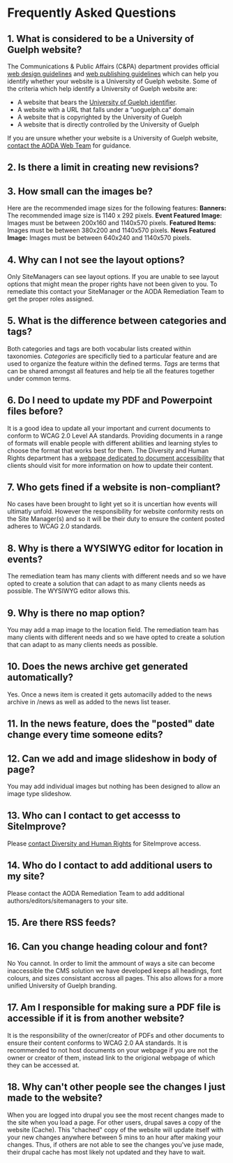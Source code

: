 # Frequently Asked Questions
## 1. What is considered to be a University of Guelph website?

The Communications & Public Affairs (C&PA) department provides official [web design guidelines](http://www.uoguelph.ca/web/styleguide/) and [web publishing guidelines](http://www.uoguelph.ca/web/publishing/) which can help you identify whether your website is a University of Guelph website. Some of the criteria which help identify a University of Guelph website are:

* A website that bears the [University of Guelph identifier](http://www.uoguelph.ca/web/styleguide/#identifier).
* A website with a URL that falls under a “uoguelph.ca” domain
* A website that is copyrighted by the University of Guelph
* A website that is directly controlled by the University of Guelph

If you are unsure whether your website is a University of Guelph website, [contact the AODA Web Team](aodaweb@uoguelph.ca) for guidance.

## 2. Is there a limit in creating new revisions?


## 3. How small can the images be?

Here are the recommended image sizes for the following features:
**Banners:** The recommended image size is 1140 x 292 pixels.
**Event Featured Image:** Images must be between 200x160 and 1140x570 pixels.
**Featured Items:** Images must be between 380x200 and 1140x570 pixels.
**News Featured Image:** Images must be between 640x240 and 1140x570 pixels.

## 4. Why can I not see the layout options?

Only SiteManagers can see layout options. If you are unable to see layout options that might mean the proper rights have not been given to you. To remediate this contact your SiteManager or the AODA Remediation Team to get the proper roles assigned.

## 5. What is the difference between categories and tags?

Both categories and tags are both vocabular lists created within taxonomies. *Categories* are specificlly tied to a particular feature and are used to organize the feature within the defined terms. *Tags* are terms that can be shared amongst all features and help tie all the features together under common terms.

## 6. Do I need to update my PDF and Powerpoint files before?

It is a good idea to update all your important and current documents to conform to WCAG 2.0 Level AA standards. Providing documents in a range of formats will enable people with different abilities and learning styles to choose the format that works best for them. The Diversity and Human Rights department has a [webpage dedicated to document accessibility](https://www.uoguelph.ca/diversity-human-rights/accessibility/information-and-communication-document-accessibility) that clients should visit for more information on how to update their content.

## 7. Who gets fined if a website is non-compliant?

No cases have been brought to light yet so it is uncertian how events will ultimatly unfold. However the responsibility for website conformity rests on the Site Manager(s) and so it will be their duty to ensure the  content posted adheres to WCAG 2.0 standards.

## 8. Why is there a WYSIWYG editor for location in events?

The remediation team has many clients with different needs and so we have opted to create a solution that can adapt to as many clients needs as possible. The WYSIWYG editor allows this.

## 9. Why is there no map option?

You may add a map image to the location field. The remediation team has many clients with different needs and so we have opted to create a solution that can adapt to as many clients needs as possible.

## 10. Does the news archive get generated automatically?

Yes. Once a news item is created it gets automacilly added to the news archive in /news as well as added to the news list teaser.

## 11. In the news feature, does the "posted" date change every time someone edits?


## 12. Can we add and image slideshow in body of page?

You may add individual images but nothing has been designed to allow an image type slideshow.

## 13. Who can I contact to get accesss to SiteImprove?

Please [contact Diversity and Human Rights](https://www.uoguelph.ca/diversity-human-rights/accessibility/) for SiteImprove access. 

## 14. Who do I contact to add additional users to my site?

Please contact the AODA Remediation Team to add additional authors/editors/sitemanagers to your site.

## 15. Are there RSS feeds?


## 16. Can you change heading colour and font?

No You cannot. In order to limit the ammount of ways a site can become inaccessible the CMS solution we have developed keeps all headings, font colours, and sizes consistant accross all pages. This also allows for a more unified University of Guelph branding.

## 17. Am I responsible for making sure a PDF file is accessible if it is from another website?

It is the responsibility of the owner/creator of PDFs and other documents to ensure their content conforms to WCAG 2.0 AA standards. It is recommended to not host documents on your webpage if you are not the owner or creator of them, instead link to the origional webpage of which they can be accessed at.

## 18. Why can't other people see the changes I just made to the website?

When you are logged into drupal you see the most recent changes made to the site when you load a page. For other users, drupal saves a copy of the website (Cache). This "chached" copy of the website will update itself with your new changes anywhere between 5 mins to an hour after making your changes. Thus, if others are not able to see the changes you've juse made, their drupal cache has most likely not updated and they have to wait.
